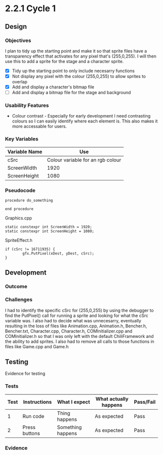 # 2.2.1 Cycle 1

## Design

### Objectives

I plan to tidy up the starting point and make it so that sprite files have a transparency effect that activates for any pixel that's (255,0,255). I will then use this to add a sprite for the stage and a character sprite.

* [x] Tidy up the starting point to only include necesarry functions
* [x] Not display any pixel with the colour (255,0,255) to allow sprites to overlap
* [x] Add and display a character's bitmap file
* [ ] Add and display a bitmap file for the stage and background

### Usability Features

* Colour contrast - Especially for early development I need contrasting colours so I can easily identify where each element is. This also makes it more accessable for users.

### Key Variables

| Variable Name | Use                               |
| ------------- | --------------------------------- |
| cSrc          | Colour variable for an rgb colour |
| ScreenWidth   | 1920                              |
| ScreenHeight  | 1080                              |

### Pseudocode

```
procedure do_something
    
end procedure
```

Graphics.cpp

```
static constexpr int ScreenWidth = 1920;
static constexpr int ScreenHeight = 1080;
```

SpriteEffect.h

```
if (cSrc != 16711935) {
		gfx.PutPixel(xDest, yDest, cSrc);
}
```

## Development

### Outcome

### Challenges

I had to identify the specific cSrc for (255,0,255) by using the debugger to find the PutPixel() call for running a sprite and looking for what the cSrc variable was. I also had to decide what was unnecesarry, eventually resulting in the loss of files like Animation.cpp, Animation.h, Bencher.h, Bencher.txt, Character.cpp, Character.h, COMInitializer.cpp and COMInitializer.h so that I was only left with the default ChiliFramework and the ability to add sprites. I also had to remove all calls to those functions in files like Game.cpp and Game.h

## Testing

Evidence for testing

### Tests

| Test | Instructions  | What I expect     | What actually happens | Pass/Fail |
| ---- | ------------- | ----------------- | --------------------- | --------- |
| 1    | Run code      | Thing happens     | As expected           | Pass      |
| 2    | Press buttons | Something happens | As expected           | Pass      |

### Evidence

